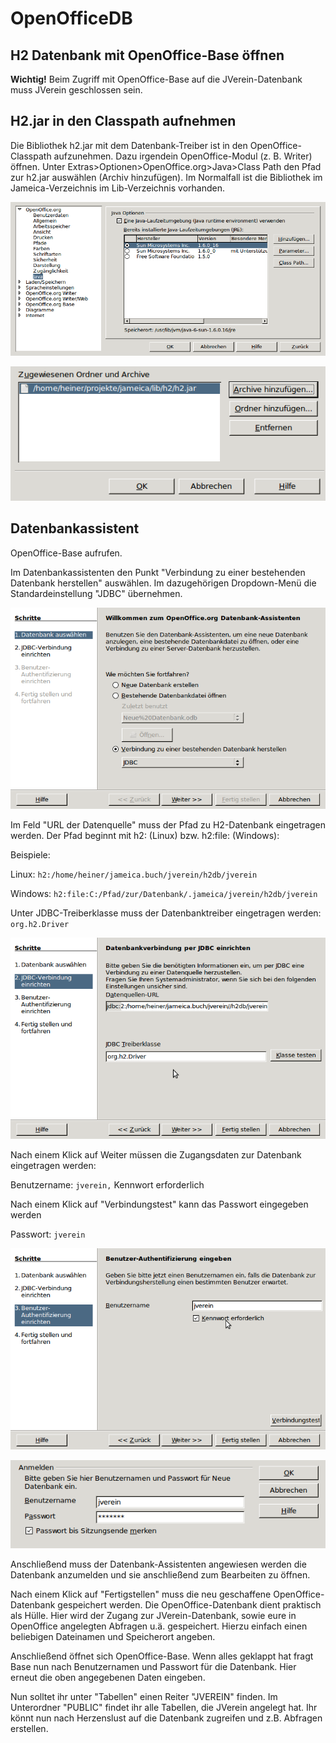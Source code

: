 # OpenOfficeDB

## H2 Datenbank mit OpenOffice-Base öffnen

**Wichtig!** Beim Zugriff mit OpenOffice-Base auf die JVerein-Datenbank muss JVerein geschlossen sein.

## H2.jar in den Classpath aufnehmen

Die Bibliothek h2.jar mit dem Datenbank-Treiber ist in den OpenOffice-Classpath aufzunehmen. Dazu irgendein OpenOffice-Modul \(z. B. Writer\) öffnen. Unter Extras&gt;Optionen&gt;OpenOffice.org&gt;Java&gt;Class Path den Pfad zur h2.jar auswählen \(Archiv hinzufügen\). Im Normalfall ist die Bibliothek im Jameica-Verzeichnis im Lib-Verzeichnis vorhanden.

![](img/oobaseh2classpath1.png)

![](img/oobaseh2classpath2.png)

## Datenbankassistent

OpenOffice-Base aufrufen.

Im Datenbankassistenten den Punkt "Verbindung zu einer bestehenden Datenbank herstellen" auswählen. Im dazugehörigen Dropdown-Menü die Standardeinstellung "JDBC" übernehmen.

![](img/oobaseh2datenbankassistent0.png)

Im Feld "URL der Datenquelle" muss der Pfad zu H2-Datenbank eingetragen werden. Der Pfad beginnt mit h2: \(Linux\) bzw. h2:file: \(Windows\):

Beispiele:

Linux: `h2:/home/heiner/jameica.buch/jverein/h2db/jverein`

Windows: `h2:file:C:/Pfad/zur/Datenbank/.jameica/jverein/h2db/jverein`

Unter JDBC-Treiberklasse muss der Datenbanktreiber eingetragen werden: `org.h2.Driver`

![](img/oobaseh2datenbankassistent1.png)

Nach einem Klick auf Weiter müssen die Zugangsdaten zur Datenbank eingetragen werden:

Benutzername: `jverein,` Kennwort erforderlich

Nach einem Klick auf "Verbindungstest" kann das Passwort eingegeben werden

Passwort: `jverein`

![](img/oobaseh2datenbankassistent2.png)

![](img/oobaseh2passwort.png)

Anschließend muss der Datenbank-Assistenten angewiesen werden die Datenbank anzumelden und sie anschließend zum Bearbeiten zu öffnen.

Nach einem Klick auf "Fertigstellen" muss die neu geschaffene OpenOffice-Datenbank gespeichert werden. Die OpenOffice-Datenbank dient praktisch als Hülle. Hier wird der Zugang zur JVerein-Datenbank, sowie eure in OpenOffice angelegten Abfragen u.ä. gespeichert. Hierzu einfach einen beliebigen Dateinamen und Speicherort angeben.

Anschließend öffnet sich OpenOffice-Base. Wenn alles geklappt hat fragt Base nun nach Benutzernamen und Passwort für die Datenbank. Hier erneut die oben angegebenen Daten eingeben.

Nun solltet ihr unter "Tabellen" einen Reiter "JVEREIN" finden. Im Unterordner "PUBLIC" findet ihr alle Tabellen, die JVerein angelegt hat. Ihr könnt nun nach Herzenslust auf die Datenbank zugreifen und z.B. Abfragen erstellen.

